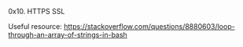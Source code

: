 0x10. HTTPS SSL

Useful resource:
https://stackoverflow.com/questions/8880603/loop-through-an-array-of-strings-in-bash